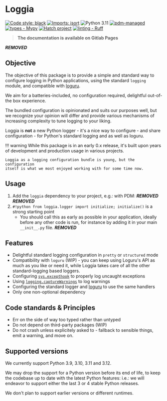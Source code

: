 # Loggia

[![Code style: black](https://img.shields.io/badge/code%20style-black-000000.svg)](https://github.com/psf/black) [![Imports: isort](https://img.shields.io/badge/%20imports-isort-%231674b1?style=flat&labelColor=ef8336)](https://pycqa.github.io/isort/) ![Python 3.11](https://img.shields.io/badge/python-3.11-blue?style=flat) [![pdm-managed](https://img.shields.io/badge/pdm-managed-blueviolet)](https://pdm.fming.dev) [![types - Mypy](https://img.shields.io/badge/types-Mypy-blue.svg)](https://github.com/python/mypy) [![Hatch project](https://img.shields.io/badge/%F0%9F%A5%9A-Hatch-4051b5.svg)](https://github.com/pypa/hatch) [![linting - Ruff](https://img.shields.io/endpoint?url=https://raw.githubusercontent.com/charliermarsh/ruff/main/assets/badge/v0.json)](https://github.com/charliermarsh/ruff)

> **The documentation is available on Gitlab Pages**
>
***REMOVED***

## Objective

The objective of this package is to provide a simple and standard way to configure logging in Python applications, using the standard `logging` module, and compatible with [loguru](https://loguru.readthedocs.io/en/stable/index.html).

We aim for a batteries-included, no configuration required, delightful out-of-the box experience.

The bundled configuration is opinionated and suits our purposes well, but we recognize your opinion will differ and provide various mechanisms of increasing complexity to tune logging to your liking.

Loggia is **not** a new Python logger - it's a nice way to configure - and share configuration - for Python's standard logging and as well as loguru.

!!! warning
    While this package is in an early 0.x release, it's built upon years of
    development and production usage in various projects.

    Loggia as a logging configuration bundle is young, but the configuration
    itself is what we most enjoyed working with for some time now.

## Usage

1. Add the `loggia` dependency to your project, e.g.: with PDM:
***REMOVED***
***REMOVED***
2. `#!python from loggia.logger import initialize; initialize()` is a strong starting point
   - You should call this as early as possible in your application, ideally before any other code is run, for instance by adding it in your main `__init__.py` file.
***REMOVED***

## Features

- Delightful standard logging configuration in `pretty` or `structured` mode
- Compatibility with `loguru` (WIP) - you can keep using Loguru's API as much as you like or need it, while Loggia takes care of all the other standard-logging based loggers.
- Configuring [`sys.excepthook`](https://docs.python.org/3/library/sys.html#sys.excepthook) to properly log uncaught exceptions
- Using [`logging.captureWarnings`](https://docs.python.org/3/library/logging.html#logging.captureWarnings_warnings) to log warnings
- Configuring the standard logger and [loguru](https://loguru.readthedocs.io/en/stable/index.html) to use the same handlers
- Only one non-optional dependency

## Code standards & Principles

- Err on the side of way too typed rather than untyped
- Do not depend on third-party packages (WIP)
- Do not crash unless explicitely asked to - fallback to sensible things, emit a warning, and move on.

## Supported versions

We currently support Python 3.9, 3.10, 3.11 and 3.12.

We may drop the support for a Python version before its end of life, to keep the codebase up to date with the latest Python features: i.e.: we will endeavor to support either the last 3 or 4 stable Python releases.

We don't plan to support earlier versions or different runtimes.
